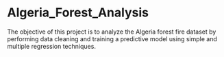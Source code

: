 # Algeria_Forest_Analysis
The objective of this project is to analyze the Algeria forest fire dataset by performing data cleaning and training a predictive model using simple and multiple regression techniques.
